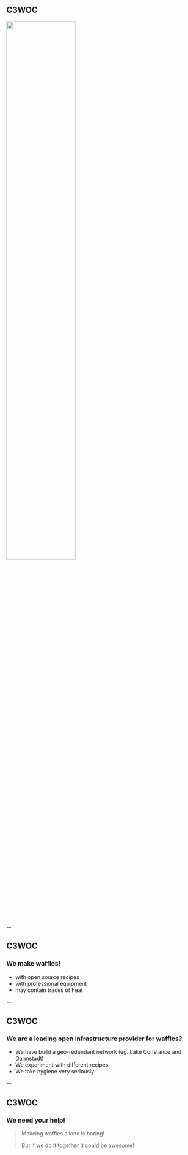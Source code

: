  C3WOC
------

<img src="https://c3woc.de/images/c3woc.svg" width="60%" style="border: none;"/>

--

 C3WOC
-------

### We make waffles!

* with open source recipes
* with professional equipment
* may contain traces of heat

--

 C3WOC
-------

### We are a leading open infrastructure provider for waffles?

* We have build a geo-redundant network (eg. Lake Constance and Darmstadt) 
* We experiment with different recipes
* We take hygiene very seriously.

--

 C3WOC
-------

### We need your help!

> Makeing waffles allone is boring!
>
> But if we do it together it could be awesome!

